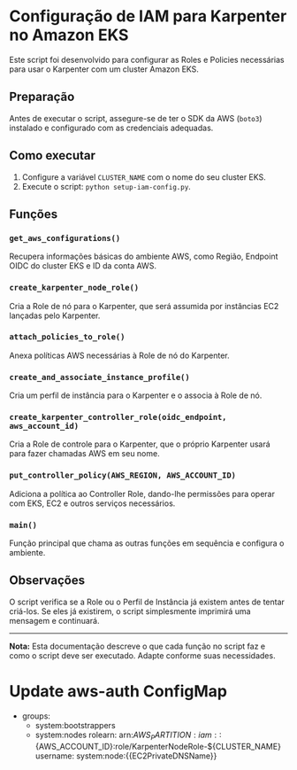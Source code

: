 # Configuração de IAM para Karpenter no Amazon EKS

Este script foi desenvolvido para configurar as Roles e Policies necessárias para usar o Karpenter com um cluster Amazon EKS.

## Preparação

Antes de executar o script, assegure-se de ter o SDK da AWS (`boto3`) instalado e configurado com as credenciais adequadas.

## Como executar

1. Configure a variável `CLUSTER_NAME` com o nome do seu cluster EKS.
2. Execute o script: `python setup-iam-config.py`.

## Funções

### `get_aws_configurations()`

Recupera informações básicas do ambiente AWS, como Região, Endpoint OIDC do cluster EKS e ID da conta AWS.

### `create_karpenter_node_role()`

Cria a Role de nó para o Karpenter, que será assumida por instâncias EC2 lançadas pelo Karpenter.

### `attach_policies_to_role()`

Anexa políticas AWS necessárias à Role de nó do Karpenter.

### `create_and_associate_instance_profile()`

Cria um perfil de instância para o Karpenter e o associa à Role de nó.

### `create_karpenter_controller_role(oidc_endpoint, aws_account_id)`

Cria a Role de controle para o Karpenter, que o próprio Karpenter usará para fazer chamadas AWS em seu nome.

### `put_controller_policy(AWS_REGION, AWS_ACCOUNT_ID)`

Adiciona a política ao Controller Role, dando-lhe permissões para operar com EKS, EC2 e outros serviços necessários.

### `main()`

Função principal que chama as outras funções em sequência e configura o ambiente.

## Observações

O script verifica se a Role ou o Perfil de Instância já existem antes de tentar criá-los. Se eles já existirem, o script simplesmente imprimirá uma mensagem e continuará.

---

**Nota:** Esta documentação descreve o que cada função no script faz e como o script deve ser executado. Adapte conforme suas necessidades.


###

# Update aws-auth ConfigMap

- groups:
  - system:bootstrappers
  - system:nodes
  rolearn: arn:${AWS_PARTITION}:iam::${AWS_ACCOUNT_ID}:role/KarpenterNodeRole-${CLUSTER_NAME}
  username: system:node:{{EC2PrivateDNSName}}
